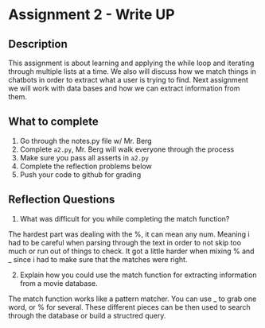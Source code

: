 # Assignment 2 - Write UP

## Description
This assignment is about learning and applying the while loop and iterating through multiple lists at a time.  We also will discuss how we match things in chatbots in order to extract what a user is trying to find.  Next assignment we will work with data bases and how we can extract information from them.

## What to complete
1. Go through the notes.py file w/ Mr. Berg
2. Complete `a2.py`, Mr. Berg will walk everyone through the process
3. Make sure you pass all asserts in `a2.py`
4. Complete the reflection problems below
5. Push your code to github for grading

## Reflection Questions
1. What was difficult for you while completing the match function?

The hardest part was dealing with the %, it can mean any num. Meaning i had to be careful when parsing through the text in order to not skip too much or run out of things to check. It got a little harder when mixing % and _ since i had to make sure that the matches were right.

2. Explain how you could use the match function for extracting information from a movie database.

The match function works like a pattern matcher. You can use _ to grab one word, or % for several. These different pieces can be then used to search through the database or build a structred query.



